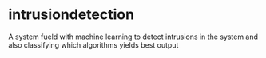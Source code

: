 # intrusiondetection
A system fueld with machine learning to detect intrusions in the system and also classifying which algorithms yields best output
